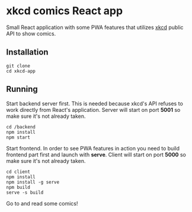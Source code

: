 # xkcd comics React app
Small React application with some PWA features that utilizes [xkcd](https://xkcd.com/) public API 
to show comics.

## Installation

```
git clone 
cd xkcd-app
```

## Running

Start backend server first. This is needed because xkcd's API refuses to work directly from React's application.
Server will start on port **5001** so make sure it's not already taken.

```
cd /backend 
npm install
npm start
```

Start frontend. In order to see PWA features in action you need to build frontend part first and
launch with **serve**.
Client will start on port **5000** so make sure it's not already taken.

```
cd client
npm install
npm install -g serve
npm build
serve -s build
```

Go to [](http://localhost:5000/) and read some comics!
